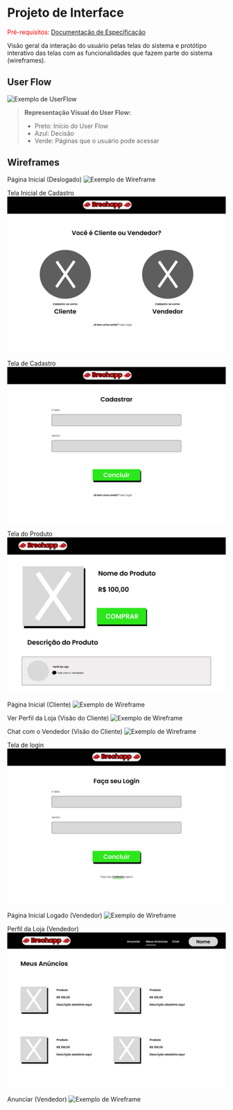
# Projeto de Interface

<span style="color:red">Pré-requisitos: <a href="2-Especificação do Projeto.md"> Documentação de Especificação</a></span>

Visão geral da interação do usuário pelas telas do sistema e protótipo interativo das telas com as funcionalidades que fazem parte do sistema (wireframes).


## User Flow

![Exemplo de UserFlow](https://user-images.githubusercontent.com/127263189/233222317-e80931e1-29f2-4dae-a567-97812dac210c.jpg)



>**Representação Visual do User Flow:**
> - Preto: Início do User Flow
> - Azul: Decisão
> - Verde: Páginas que o usuário pode acessar



## Wireframes

Página Inicial (Deslogado)
![Exemplo de Wireframe](https://github.com/ICEI-PUC-Minas-PMV-ADS/pmv-ads-2023-1-e1-proj-web-t06-projeto-brechapp/blob/main/docs/img/Wireframes/P%C3%A1gina%20Inicial%20Deslogado.jpg)

Tela Inicial de Cadastro
![Exemplo de Wireframe](https://github.com/ICEI-PUC-Minas-PMV-ADS/pmv-ads-2023-1-e1-proj-web-t06-projeto-brechapp/blob/main/docs/img/Wireframes/Tela%20Inicial%20de%20Cadastro.jpg)

Tela de Cadastro
![Exemplo de Wireframe](https://github.com/ICEI-PUC-Minas-PMV-ADS/pmv-ads-2023-1-e1-proj-web-t06-projeto-brechapp/blob/main/docs/img/Wireframes/Tela%20de%20Cadastro.jpg)

Tela do Produto
![Exemplo de Wireframe](https://github.com/ICEI-PUC-Minas-PMV-ADS/pmv-ads-2023-1-e1-proj-web-t06-projeto-brechapp/blob/main/docs/img/Wireframes/Tela%20do%20Produto.jpg)

Página Inicial (Cliente)
![Exemplo de Wireframe](https://github.com/ICEI-PUC-Minas-PMV-ADS/pmv-ads-2023-1-e1-proj-web-t06-projeto-brechapp/blob/main/docs/img/Wireframes/P%C3%A1gina%20Inicial%20(Cliente).jpg)

Ver Perfil da Loja (Visão do Cliente)
![Exemplo de Wireframe](https://github.com/ICEI-PUC-Minas-PMV-ADS/pmv-ads-2023-1-e1-proj-web-t06-projeto-brechapp/blob/main/docs/img/Wireframes/Ver%20Perfil%20da%20Loja%20(Vis%C3%A3o%20Cliente).jpg)

Chat com o Vendedor (Visão do Cliente)
![Exemplo de Wireframe](https://github.com/ICEI-PUC-Minas-PMV-ADS/pmv-ads-2023-1-e1-proj-web-t06-projeto-brechapp/blob/main/docs/img/Wireframes/Chat%20com%20Vendedor(Vis%C3%A3o%20Cliente).jpg)

Tela de login
![Exemplo de Wireframe](https://github.com/ICEI-PUC-Minas-PMV-ADS/pmv-ads-2023-1-e1-proj-web-t06-projeto-brechapp/blob/main/docs/img/Wireframes/Tela%20de%20Login.jpg)

Página Inicial Logado (Vendedor)
![Exemplo de Wireframe](https://github.com/ICEI-PUC-Minas-PMV-ADS/pmv-ads-2023-1-e1-proj-web-t06-projeto-brechapp/blob/main/docs/img/Wireframes/P%C3%A1gina%20Inicial%20Logado%20(Vendedor).jpg)

Perfil da Loja (Vendedor)
![Exemplo de Wireframe](https://github.com/ICEI-PUC-Minas-PMV-ADS/pmv-ads-2023-1-e1-proj-web-t06-projeto-brechapp/blob/main/docs/img/Wireframes/Perfil%20da%20Loja%20(Vendedor).jpg)

Anunciar (Vendedor)
![Exemplo de Wireframe]()





